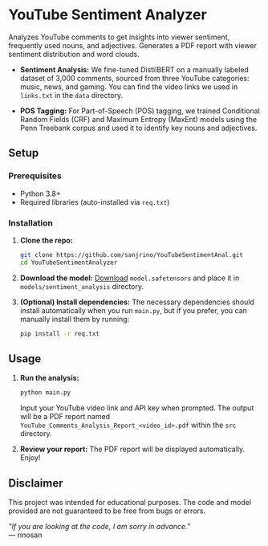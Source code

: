 # YouTube Sentiment Analyzer
Analyzes YouTube comments to get insights into viewer sentiment, frequently used nouns, and adjectives. Generates a PDF report with viewer sentiment distribution and word clouds.

- **Sentiment Analysis:** We fine-tuned DistilBERT on a manually labeled dataset of 3,000 comments, sourced from three YouTube categories: music, news, and gaming. You can find the video links we used in `links.txt` in the `data` directory.
  
- **POS Tagging:** For Part-of-Speech (POS) tagging, we trained Conditional Random Fields (CRF) and Maximum Entropy (MaxEnt) models using the Penn Treebank corpus and used it to identify key nouns and adjectives.

## Setup
### Prerequisites
- Python 3.8+
- Required libraries (auto-installed via `req.txt`)

### Installation
1. **Clone the repo:**
   ```bash
   git clone https://github.com/sanjrino/YouTubeSentimentAnal.git
   cd YouTubeSentimentAnalyzer
   ```
2. **Download the model:**
   [Download](https://drive.google.com/drive/folders/12vEgQzEx3cIuglwueAydBsIMoLbjlWvL?usp=sharing) `model.safetensors` and place it in `models/sentiment_analysis` directory.

3. **(Optional) Install dependencies:**
   The necessary dependencies should install automatically when you run `main.py`, but if you prefer, you can manually install them by running:
   ```bash
   pip install -r req.txt
   ```

## Usage
1. **Run the analysis:**
   ```bash
   python main.py
   ```
   Input your YouTube video link and API key when prompted. The output will be a PDF report named `YouTube_Comments_Analysis_Report_<video_id>.pdf` within the `src` directory.

2. **Review your report:**
   The PDF report will be displayed automatically. Enjoy!

## Disclaimer
This project was intended for educational purposes. The code and model provided are not guaranteed to be free from bugs or errors.

*"If you are looking at the code, I am sorry in advance."*  
— rinosan
